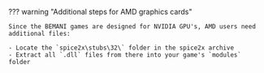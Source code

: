 ??? warning "Additional steps for AMD graphics cards"

    Since the BEMANI games are designed for NVIDIA GPU's, AMD users need additional files:

    - Locate the `spice2x\stubs\32\` folder in the spice2x archive
    - Extract all `.dll` files from there into your game's `modules` folder